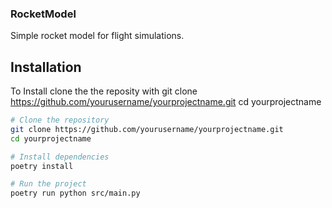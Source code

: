 ### RocketModel

Simple rocket model for flight simulations.

## Installation 

To Install clone the the reposity with
git clone https://github.com/yourusername/yourprojectname.git
cd yourprojectname

```bash
# Clone the repository
git clone https://github.com/yourusername/yourprojectname.git
cd yourprojectname

# Install dependencies
poetry install

# Run the project
poetry run python src/main.py

